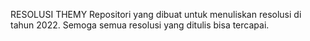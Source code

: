 RESOLUSI THEMY
Repositori yang dibuat untuk menuliskan resolusi di tahun 2022. 
Semoga semua resolusi yang ditulis bisa tercapai.
